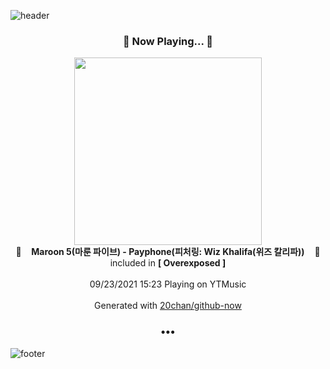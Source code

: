 ![header](https://capsule-render.vercel.app/api?type=wave&height=170&section=header&text=Hi.%20I'm%20SHIFT&fontColor=090707&fontAlignX=45&fontAlignY=65&fontSize=100)

<h3 align="center">🎵 Now Playing... 🎵</h3>
<p align="center">
  <a href="https://music.youtube.com/watch?v=smKgVuSB18k">
    <img width="300" src="https://lh3.googleusercontent.com/aqUChJrezGmTQ2x4_-Xj28XFlUVDIqEC2f_lEugI5EYRInPjlDyzBK1G5zwdlIEuBm3wDlJEu2O7F90Z">
  </a>
  <br>
  🎵&nbsp&nbsp&nbsp <b>Maroon 5(마룬 파이브) - Payphone(피처링: Wiz Khalifa(위즈 칼리파))</b> &nbsp&nbsp&nbsp🎵
  <br>
  included in <b>[ Overexposed ]</b>
  
  <br />
  <br />
  09/23/2021 15:23 Playing on YTMusic
  <br />
  <br />
  Generated with <a href="https://github.com/20chan/github-now">20chan/github-now</a>
</p>

<h3 align="center">•••</h3>

![footer](https://capsule-render.vercel.app/api?type=wave&height=150&section=footer)

